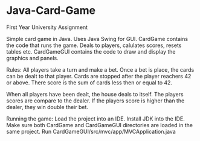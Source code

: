 # Java-Card-Game
First Year University Assignment

Simple card game in Java. Uses Java Swing for GUI.
CardGame contains the code that runs the game. Deals to players, calulates scores, resets tables etc.
CardGameGUI contains the code to draw and display the graphics and panels.

Rules:
All players take a turn and make a bet.
Once a bet is place, the cards can be dealt to that player.
Cards are stopped after the player reachers 42 or above.
There score is the sum of cards less then or equal to 42.

When all players have been dealt, the house deals to itself.
The players scores are compare to the dealer.
If the players score is higher than the dealer, they win double their bet.


Running the game:
Load the project into an IDE. Install JDK into the IDE.
Make sure both CardGame and CardGameGUI directories are loaded in the same project.
Run CardGameGUI/src/mvc/app/MVCApplication.java
